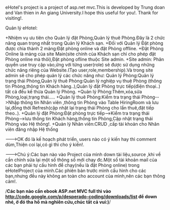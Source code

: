eHotel's project is a project of asp.net mvc.This is developed by Trung doan and Van thien in An giang University.I hope this useful for you!.
Thank for visiting!.



Quản lý eHotel:

+Nhiệm vụ ưu tiên cho Quản lý đặt Phòng,Quản lý thuê Phòng.Đây là 2 chức năng quan trọng nhất trong Quản lý Khách sạn.
+Đối với Quản lý Đặt phòng được chia thành 2 mảng:Đặt phòng online và đặt Phòng offline.
+Đặt Phòng Online là mảng của site Main(site chính của Khách sạn chỉ cho phép đặt Phòng online mà thôi),Đặt phòng ofline thuộc Site admin.
+Site admin: Phân quyền use truy cập vào,ứng với từng user(role) sẽ được sử dụng những chức năng riêng của Website.(Tạo user,role,membership).Và trong site admin sẽ cho phép quản lý các chức năng như: Quản lý Phòng:Quản lý trạng thái Phòng,Quản lý thuê Phòng:Quản lý nghiệp vụ thuê Phòng (thông tin Phòng,thông tin Khách hàng..),Quản lý đặt Phòng trực tiếp(điện thoại..) tất cả đều kế thừa Quản lý Phòng.
+Quản lý Phòng:Thêm,xóa,sửa Phòng,loại,trạng thái.....
+Quản lý thuê Phòng:Kiểm tra trạng thái Phòng-->Nhập thông tin Nhân viên ,thông tin Phòng vào Table HiringRoom và lưu lại,đồng thời Refresh(cập nhật lại trạng thái Phòng cho lần thuê,đặt tiếp theo..).
+Quản lý đặt Phòng:Đặt phòng trực tiếp-->Kiểm tra trạng thái Phòng-->lưu thông tin Khách hàng,thông tin Phòng,Cập nhật trạng thái Phòng vào Hệ thống!.
+Quản lý Nhân viên:CRUD ,cấp tài khoản cho Nhân viên đăng nhập Hệ thống


--->OK đó là kế hoạch phát triển, users nào có ý kiến hay thì comment dùm,Thiện coi lại,có gì thì cho ý kiến!.

--->Chú ý:Các bạn nào vào Project của mình down tài liệu,source ,khi về cần chỉnh sửa lại một số thông số mới chạy đc.Một số tài khoản mail của các bạn phải tự cấu hình để chạy(nếu là đặt Phòng online) trong eHotelProject của mình.Các phiên bản trước mình cấu hình cho các bạn,nhưng đều này không an toàn cho account của mình,nên các bạn thông cảm!.

/**Các bạn nào cần ebook ASP.net MVC full thì vào http://code.google.com/p/desperado-coding/downloads/list để down nhé, ở đó tha hồ mà nghiên cứu,chúc tất cả vui:)**/